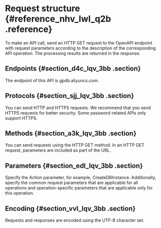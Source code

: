 # Request structure {#reference_nhv_lwl_q2b .reference}

To make an API call, send an HTTP GET request to the OpenAPI endpoint with request parameters according to the description of the corresponding API operation. The processing results are returned in the response.

## Endpoints {#section_d4c_lqv_3bb .section}

The endpoint of this API is gpdb.aliyuncs.com.

## Protocols {#section_sjj_lqv_3bb .section}

You can send HTTP and HTTPS requests. We recommend that you send HTTPS requests for better security. Some password-related APIs only support HTTPS.

## Methods {#section_a3k_lqv_3bb .section}

You can send requests using the HTTP GET method. In an HTTP GET request, parameters are included as part of the URL.

## Parameters {#section_edl_lqv_3bb .section}

Specify the Action parameter, for example, CreateDBInstance. Additionally, specify the common request parameters that are applicable for all operations and operation-specific parameters that are applicable only for this operation.

## Encoding {#section_vvl_lqv_3bb .section}

Requests and responses are encoded using the UTF-8 character set.

